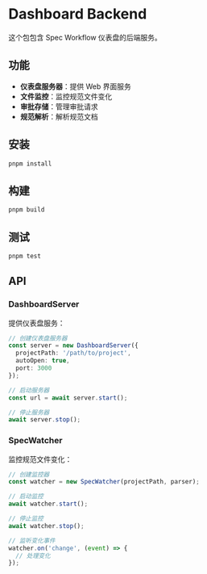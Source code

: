 # Dashboard Backend

这个包包含 Spec Workflow 仪表盘的后端服务。

## 功能

- **仪表盘服务器**：提供 Web 界面服务
- **文件监控**：监控规范文件变化
- **审批存储**：管理审批请求
- **规范解析**：解析规范文档

## 安装

```bash
pnpm install
```

## 构建

```bash
pnpm build
```

## 测试

```bash
pnpm test
```

## API

### DashboardServer

提供仪表盘服务：

```typescript
// 创建仪表盘服务器
const server = new DashboardServer({
  projectPath: '/path/to/project',
  autoOpen: true,
  port: 3000
});

// 启动服务器
const url = await server.start();

// 停止服务器
await server.stop();
```

### SpecWatcher

监控规范文件变化：

```typescript
// 创建监控器
const watcher = new SpecWatcher(projectPath, parser);

// 启动监控
await watcher.start();

// 停止监控
await watcher.stop();

// 监听变化事件
watcher.on('change', (event) => {
  // 处理变化
});